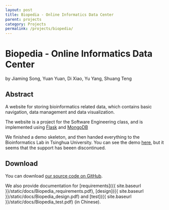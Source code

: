 ```yaml
---
layout: post
title: Biopedia - Online Informatics Data Center
parent: projects
category: Projects
permalink: /projects/biopedia/
---
```


# Biopedia - Online Informatics Data Center

by Jiaming Song, Yuan Yuan, Di Xiao, Yu Yang, Shuang Teng

## Abstract

A website for storing bioinformatics related data,
which contains basic navigation, data management and data visualization.

The website is a project for the Software Engineering class,
and is implemented using [Flask](http://flask.pocoo.org/)
and [MongoDB](https://www.mongodb.org)

We finished a demo skeleton, and then handed everything to the
Bioinformatics Lab in Tsinghua University.
You can see the demo [here](http://biopedia.bigdata-thu.org/),
but it seems that the support has beeen discontinued.

## Download
You can download [our source code on GitHub](https://github.com/jiamings/biopedia).

We also provide documentation for
[requirements]({{ site.baseurl }}/static/docs/Biopedia_requirements.pdf),
[design]({{ site.baseurl }}/static/docs/Biopedia_design.pdf)
and [test]({{ site.baseurl }}/static/docs/Biopedia_test.pdf) (in Chinese).